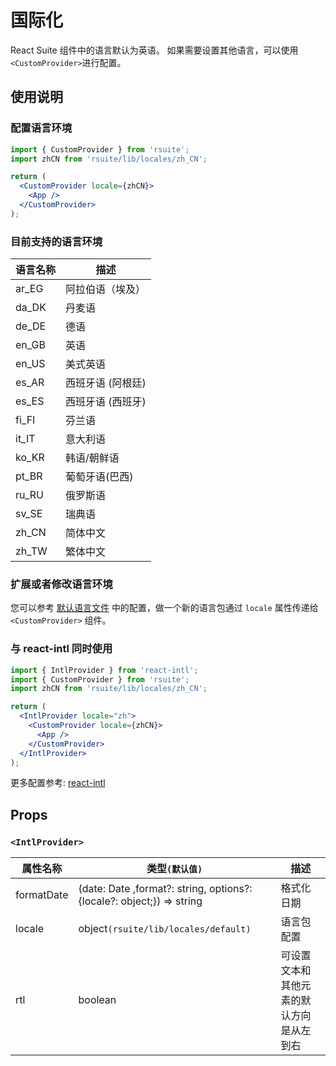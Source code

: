 # 国际化

React Suite 组件中的语言默认为英语。 如果需要设置其他语言，可以使用 `<CustomProvider>`进行配置。

## 使用说明

### 配置语言环境

```jsx
import { CustomProvider } from 'rsuite';
import zhCN from 'rsuite/lib/locales/zh_CN';

return (
  <CustomProvider locale={zhCN}>
    <App />
  </CustomProvider>
);
```

<!--{include:`locales.md`}-->

### 目前支持的语言环境

| 语言名称 | 描述              |
| -------- | ----------------- |
| ar_EG    | 阿拉伯语（埃及）  |
| da_DK    | 丹麦语            |
| de_DE    | 德语              |
| en_GB    | 英语              |
| en_US    | 美式英语          |
| es_AR    | 西班牙语 (阿根廷) |
| es_ES    | 西班牙语 (西班牙) |
| fi_FI    | 芬兰语            |
| it_IT    | 意大利语          |
| ko_KR    | 韩语/朝鲜语       |
| pt_BR    | 葡萄牙语(巴西)    |
| ru_RU    | 俄罗斯语          |
| sv_SE    | 瑞典语            |
| zh_CN    | 简体中文          |
| zh_TW    | 繁体中文          |

### 扩展或者修改语言环境

您可以参考 [默认语言文件](https://github.com/rsuite/rsuite/blob/master/src/locales/default.ts) 中的配置，做一个新的语言包通过 `locale` 属性传递给 `<CustomProvider>` 组件。

### 与 react-intl 同时使用

```jsx
import { IntlProvider } from 'react-intl';
import { CustomProvider } from 'rsuite';
import zhCN from 'rsuite/lib/locales/zh_CN';

return (
  <IntlProvider locale="zh">
    <CustomProvider locale={zhCN}>
      <App />
    </CustomProvider>
  </IntlProvider>
);
```

更多配置参考: [react-intl](https://github.com/yahoo/react-intl)

## Props

### `<IntlProvider>`

| 属性名称   | 类型`(默认值)`                                                        | 描述                                     |
| ---------- | --------------------------------------------------------------------- | ---------------------------------------- |
| formatDate | (date: Date ,format?: string, options?: {locale?: object;}) => string | 格式化日期                               |
| locale     | object`(rsuite/lib/locales/default)`                                  | 语言包配置                               |
| rtl        | boolean                                                               | 可设置文本和其他元素的默认方向是从左到右 |
